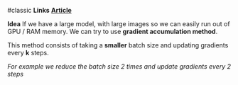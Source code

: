 #classic 
**Links**
**[Article](https://kozodoi.me/python/deep%20learning/pytorch/tutorial/2021/02/19/gradient-accumulation.html#:~:text=Simply%20speaking%2C%20gradient%20accumulation%20means,might%20find%20this%20tutorial%20useful.)**

**Idea**
If we have a large model, with large images so we can easily run out of GPU / RAM memory. We can try to use **gradient accumulation method**.

This method consists of taking a **smaller** batch size and updating gradients every **k** steps. 

*For example we reduce the batch size 2 times and update gradients every 2 steps*